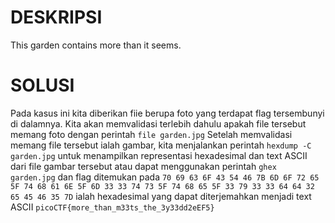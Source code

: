 # DESKRIPSI

This garden contains more than it seems.

# SOLUSI

Pada kasus ini kita diberikan fiie berupa foto yang terdapat flag tersembunyi di dalamnya. Kita akan memvalidasi terlebih dahulu apakah file tersebut memang foto dengan perintah ```file garden.jpg```
Setelah memvalidasi memang file tersebut ialah gambar, kita menjalankan perintah ```hexdump -C garden.jpg``` untuk menampilkan representasi hexadesimal dan text ASCII dari file gambar tersebut
atau dapat menggunakan perintah ```ghex garden.jpg``` dan flag ditemukan pada ```70 69 63 6F 43 54 46 7B 6D 6F 72 65 5F 74 68 61 6E 5F 6D 33 33 74 73 5F 74 68 65 5F 33 79 33 33 64 64 32 65 45 46 35 7D``` ialah hexadesimal yang dapat diterjemahkan menjadi text ASCII ```picoCTF{more_than_m33ts_the_3y33dd2eEF5}```
